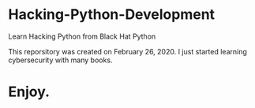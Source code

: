 # Hacking-Python-Development
Learn Hacking Python from Black Hat Python

This reporsitory was created on February 26, 2020.
I just started learning cybersecurity with many books.

# Enjoy.
